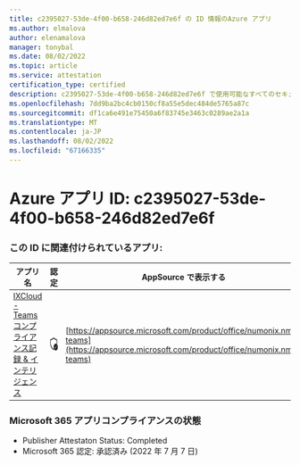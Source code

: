 ```yaml
---
title: c2395027-53de-4f00-b658-246d82ed7e6f の ID 情報のAzure アプリ
ms.author: elmalova
author: elenamalova
manager: tonybal
ms.date: 08/02/2022
ms.topic: article
ms.service: attestation
certification_type: certified
description: c2395027-53de-4f00-b658-246d82ed7e6f で使用可能なすべてのセキュリティとコンプライアンス情報。
ms.openlocfilehash: 7dd9ba2bc4cb0150cf8a55e5dec484de5765a87c
ms.sourcegitcommit: df1ca6e491e75450a6f83745e3463c0289ae2a1a
ms.translationtype: MT
ms.contentlocale: ja-JP
ms.lasthandoff: 08/02/2022
ms.locfileid: "67166335"
---
```

# <a name="azure-app-id-c2395027-53de-4f00-b658-246d82ed7e6f"></a>Azure アプリ ID: c2395027-53de-4f00-b658-246d82ed7e6f


### <a name="apps-associated-with-this-id"></a>この ID に関連付けられているアプリ:
| **アプリ名** | **認定** | **AppSource で表示する** |
|--------------|---------------|-----------------------|
| [IXCloud - Teams コンプライアンス記録 &amp; インテリジェンス](../forward/numonix.nmx-teams.md) | <img alt="Certified application badge" src="../media/certified-badge.png" height="25" width="25" /> | [https://appsource.microsoft.com/product/office/numonix.nmx-teams](https://appsource.microsoft.com/product/office/numonix.nmx-teams) |

### <a name="microsoft-365-app-compliance-status"></a>Microsoft 365 アプリコンプライアンスの状態
- Publisher Attestaton Status: Completed
- Microsoft 365 認定: 承認済み (2022 年 7 月 7 日)
